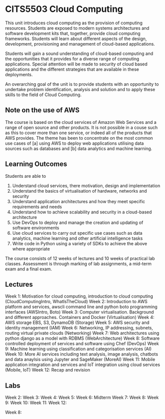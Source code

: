 # CITS5503 Cloud Computing

This unit introduces cloud computing as the provision of computing resources. Students are exposed to modern systems architectures and software development kits that, together, provide cloud computing frameworks. Students will learn about different aspects of the design, development, provisioning and management of cloud-based applications. 

Students will gain a sound understanding of cloud-based computing and the opportunities that it provides for a diverse range of computing applications. Special attention will be made to security of cloud based applications and the different strategies that are available in these deployments. 

An overarching goal of the unit is to provide students with an opportunity to undertake problem identification, analysis and solution and to apply these skills to the field of Cloud Computing.

## Note on the use of AWS

The course is based on the cloud services of Amazon Web Services and a range of open source and other products. It is not possible in a couse such as this to cover more than one service, or indeed all of the products that AWS provides. The theme has been to concentrate on the most common use cases of [a] using AWS to deploy web applications utilising data sources such as databases and [b] data analytics and machine learning.
 
## Learning Outcomes 

Students are able to

1. Understand cloud services, there motivation, design and implementation
2. Understand the basics of virtualisation of hardware, networks and security
3. Understand application architectures and how they meet specific requirements and needs
4. Understand how to achieve scalability and security in a cloud-based architecture
5. Use DevOps to deploy and manage the creation and updating of software environments
6. Use cloud services to carry out specific use cases such as data analytics, machine learning and other artificial intelligence tasks
7. Write code in Python using a variety of SDKs to achieve the above where appropriate

The course consists of 12 weeks of lectures and 10 weeks of practical lab classes. Assessment is through marking of lab assignments, a mid-term exam and a final exam.

## Lectures

Week 1: Motivation for cloud computing, introduction to cloud computing (CloudComputingIntro, WhatIsTheCloud)
Week 2: Introduction to AWS platform and services, awscli command line and python boto programming interfaces  (AWSIntro, Boto)
Week 3: Computer virtualisation. Background and different approaches. Containers and Docker (Virtualisation)
Week 4: AWS storage EBS, S3, DynamoDB (Storage)
Week 5: AWS security and identity management (IAM)
Week 6: Networking, IP addressing, subnets, routing virtual private clouds (Networking)
Week 7: Web architectures using python django as a model with RDBMS (WebArchitecture)
Week 8: Software controlled deployment of services and software using Chef (DevOps)
Week 9: Machine learning using classification and categorisation services (AI)
Week 10: More AI services including text analysis, image analysis, chatbots and data anaylsis using Jupyter and SageMaker (MoreAI)
Week 11: Mobile application integration and services and IoT integration using cloud services (Mobile, IoT)
Week 12: Recap and revision

## Labs

Week 2:
Week 3:
Week 4:
Week 5:
Week 6: Midterm
Week 7:
Week 8:
Week 9:
Week 10:
Week 11:
Week 12: 






Week 8: 
